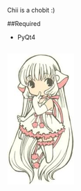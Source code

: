 Chii is a chobit :)

##Required 
* PyQt4

##
![image](https://github.com/Mithrilwoodrat/Chobits/blob/master/ji.jpg)
